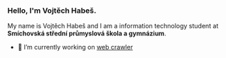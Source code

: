### Hello, I'm Vojtěch Habeš.

My name is Vojtěch Habeš and I am a information technology student at **Smíchovská střední průmyslová škola a gymnázium**.

- 🔭 I’m currently working on [web crawler](https://github.com/vojhab/web-crawler)
